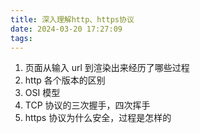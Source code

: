```yaml
---
title: 深入理解http、https协议
date: 2024-03-20 17:27:09
tags:
---
```


1. 页面从输入 url 到渲染出来经历了哪些过程
2. http 各个版本的区别
3. OSI 模型
4. TCP 协议的三次握手，四次挥手
5. https 协议为什么安全，过程是怎样的
